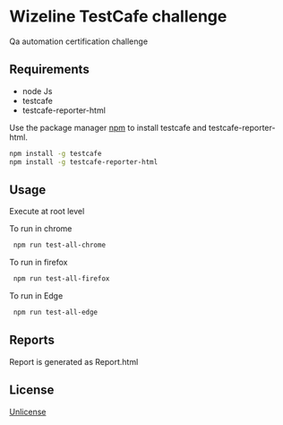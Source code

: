 # Wizeline TestCafe challenge

Qa automation certification challenge

## Requirements

* node Js
* testcafe
* testcafe-reporter-html

Use the package manager [npm](https://www.npmjs.com/) to install testcafe and testcafe-reporter-html.

```bash
npm install -g testcafe
npm install -g testcafe-reporter-html
```

## Usage

Execute at root level

To run in chrome

```bash
 npm run test-all-chrome
```

To run in firefox

```bash
 npm run test-all-firefox
```

To run in Edge

```bash
 npm run test-all-edge
```

## Reports

Report is generated as Report.html 

## License
[ Unlicense](https://unlicense.org/)